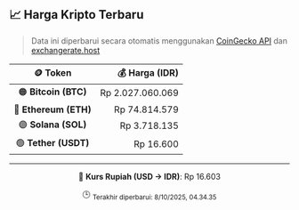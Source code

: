 

<!-- HARGA_KRIPTO -->
## 📈 Harga Kripto Terbaru

> Data ini diperbarui secara otomatis menggunakan [CoinGecko API](https://www.coingecko.com/) dan [exchangerate.host](https://exchangerate.host/)

<div align="center">

| 🪙 Token | 💰 Harga (IDR) |
|:------:|---------------:|
| 🟠 **Bitcoin (BTC)**   | Rp 2.027.060.069 |
| 🔵 **Ethereum (ETH)**  | Rp 74.814.579 |
| 🟣 **Solana (SOL)**    | Rp 3.718.135 |
| 🟢 **Tether (USDT)**   | Rp 16.600 |

---

💱 **Kurs Rupiah (USD → IDR)**: Rp 16.603

🕒 <sub>Terakhir diperbarui: 8/10/2025, 04.34.35</sub>

</div>
<!-- /HARGA_KRIPTO -->